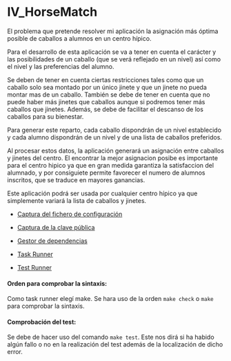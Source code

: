 # IV_HorseMatch


El problema que pretende resolver mi aplicación la asignación más óptima posible de caballos a alumnos en un centro hípico.

Para el desarrollo de esta aplicación se va a tener en cuenta el carácter y las posibilidades de un caballo (que se verá reflejado en un nivel) así como el nivel y las preferencias del alumno.

Se deben de tener en cuenta ciertas restricciones tales como que un caballo solo sea montado por un único jinete y que un jinete no pueda montar mas de un caballo. También se debe de tener en cuenta que no puede haber más jinetes que caballos aunque si podremos tener más caballos que jinetes. Además, se debe de facilitar el descanso de los caballos para su bienestar.

Para generar este reparto, cada caballo dispondrán de un nivel establecido y cada alumno dispondrán de un nivel y de una lista de caballos preferidos.

Al procesar estos datos, la aplicación generará un asignación entre caballos y jinetes del centro. El encontrar la mejor asignacion posibe es importante para el centro hipico ya que en gran medida garantiza la satisfaccion del alumnado, y por consiguiete permite favorecer el numero de alumnos inscritos, que se traduce en mayores ganancias.

Este aplicación podrá ser usada por cualquier centro hípico ya que simplemente variará la lista de caballos y jinetes.

* [Captura del fichero de configuración](Configuracion/configuracion.png)
* [Captura de la clave pública](Configuracion/clavepublica.png)

* [Gestor de dependencias](docs/gestor_dependencias.md)
* [Task Runner](docs/task_runner.md)

* [Test Runner](docs/test_runner.md)
  

#### Orden para comprobar la sintaxis:
Como task runner elegí make. Se hara uso de la orden `make check` o `make` para comprobar la sintaxis.

#### Comprobación del test:
Se debe de hacer uso del comando `make test`. Este nos dirá si ha habido algún fallo o no en la realización del test además de la localización de dicho error.
